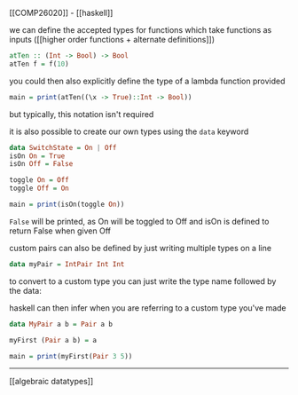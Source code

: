 [[COMP26020]] - [[haskell]]

we can define the accepted types for functions which take functions as inputs ([[higher order functions + alternate definitions]])

```Haskell
atTen :: (Int -> Bool) -> Bool
atTen f = f(10)
```

you could then also explicitly define the type of a lambda function provided

```Haskell
main = print(atTen((\x -> True)::Int -> Bool))
```
but typically, this notation isn't required

it is also possible to create our own types using the `data` keyword

```Haskell
data SwitchState = On | Off
isOn On = True
isOn Off = False

toggle On = Off
toggle Off = On

main = print(isOn(toggle On))
```
`False` will be printed, as On will be toggled to Off and isOn is defined to return False when given Off

custom pairs can also be defined by just writing multiple types on a line
```Haskell
data myPair = IntPair Int Int 
```

to convert to a custom type you can just write the type name followed by the data:

haskell can then infer when you are referring to a custom type you've made
```Haskell
data MyPair a b = Pair a b

myFirst (Pair a b) = a

main = print(myFirst(Pair 3 5))
```

***

[[algebraic datatypes]]